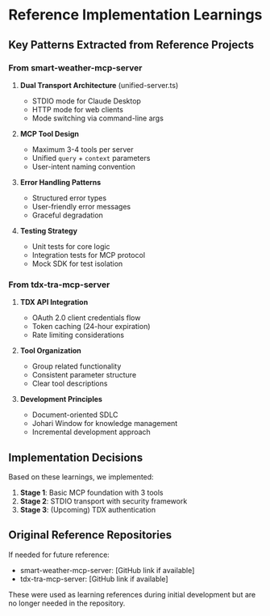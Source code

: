 # Reference Implementation Learnings

## Key Patterns Extracted from Reference Projects

### From smart-weather-mcp-server

1. **Dual Transport Architecture** (unified-server.ts)
   - STDIO mode for Claude Desktop
   - HTTP mode for web clients
   - Mode switching via command-line args

2. **MCP Tool Design**
   - Maximum 3-4 tools per server
   - Unified `query` + `context` parameters
   - User-intent naming convention

3. **Error Handling Patterns**
   - Structured error types
   - User-friendly error messages
   - Graceful degradation

4. **Testing Strategy**
   - Unit tests for core logic
   - Integration tests for MCP protocol
   - Mock SDK for test isolation

### From tdx-tra-mcp-server

1. **TDX API Integration**
   - OAuth 2.0 client credentials flow
   - Token caching (24-hour expiration)
   - Rate limiting considerations

2. **Tool Organization**
   - Group related functionality
   - Consistent parameter structure
   - Clear tool descriptions

3. **Development Principles**
   - Document-oriented SDLC
   - Johari Window for knowledge management
   - Incremental development approach

## Implementation Decisions

Based on these learnings, we implemented:

1. **Stage 1**: Basic MCP foundation with 3 tools
2. **Stage 2**: STDIO transport with security framework
3. **Stage 3**: (Upcoming) TDX authentication

## Original Reference Repositories

If needed for future reference:
- smart-weather-mcp-server: [GitHub link if available]
- tdx-tra-mcp-server: [GitHub link if available]

These were used as learning references during initial development but are no longer needed in the repository.